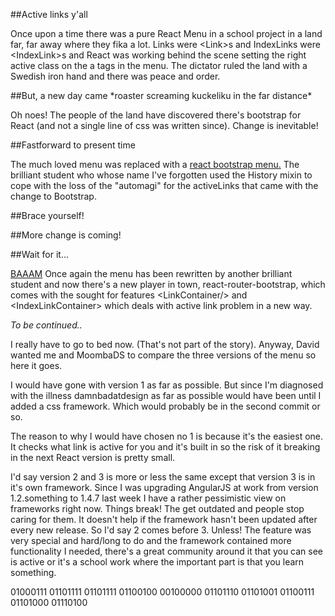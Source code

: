 ##Active links y'all

Once upon a time there was a pure React Menu in a school project in a land far, far away where they fika a lot. Links were \<Link\>s and IndexLinks were \<IndexLink\>s and React was working behind the scene setting the right active class on the a tags in the menu. The dictator ruled the land with a Swedish iron hand and there was peace and order.

##But, a new day came \*roaster screaming kuckeliku in the far distance\*

Oh noes! The people of the land have discovered there's bootstrap for React (and not a single line of css was written since). Change is inevitable!

##Fastforward to present time

The much loved menu was replaced with a [react bootstrap menu.](https://github.com/krawaller/riaguild2015/pull/100/files) The brilliant student who whose name I've forgotten used the History mixin to cope with the loss of the "automagi" for the activeLinks that came with the change to Bootstrap.

##Brace yourself!

##More change is coming!

##Wait for it...

[BAAAM](https://github.com/krawaller/riaguild2015/pull/118/files) Once again the menu has been rewritten by another brilliant student and now there's a new player in town, react-router-bootstrap, which comes with the sought for features \<LinkContainer/> and \<IndexLinkContainer\> which deals with active link problem in a new way.

*To be continued..*

I really have to go to bed now. (That's not part of the story). Anyway, David wanted me and MoombaDS to compare the three versions of the menu so here it goes. 

I would have gone with version 1 as far as possible. But since I'm diagnosed with the illness damnbadatdesign as far as possible would have been until I added a css framework. Which would probably be in the second commit or so. 

The reason to why I would have chosen no 1 is because it's the easiest one. It checks what link is active for you and it's built in so the risk of it breaking in the next React version is pretty small. 

I'd say version 2 and 3 is more or less the same except that version 3 is in it's own framework. Since I was upgrading AngularJS at work from version 1.2.something to 1.4.7 last week I have a rather pessimistic view on frameworks right now. Things break! The get outdated and people stop caring for them. It doesn't help if the framework hasn't been updated after every new release. So I'd say 2 comes before 3. Unless! The feature was very special and hard/long to do and the framework contained more functionality I needed, there's a great community around it that you can see is active or it's a school work where the important part is that you learn something.

01000111 01101111 01101111 01100100 00100000 01101110 01101001 01100111 01101000 01110100
